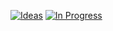 [![Ideas](https://badge.waffle.io/berna228/android-app.png?label=ideas&title=Ideas)](http://waffle.io/berna228/android-app)
[![In Progress](https://badge.waffle.io/berna228/android-app.png?label=in%20progress&title=In%20Progress)](http://waffle.io/berna228/android-app)
